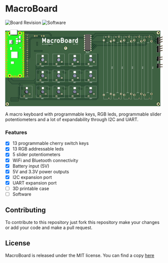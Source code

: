 # MacroBoard
![Board Revision](https://img.shields.io/badge/Board_Revision-1.0-yellow)
![Software](https://img.shields.io/badge/Software-WIP-red)


![Preview](https://github.com/LoreSchaeffer/MacroBoard/blob/main/assets/front.png)

A macro keyboard with programmable keys, RGB leds, programmable slider potentiometers and a lot of expandability through I2C and UART.

### Features
- [x] 13 programmable cherry switch keys
- [x] 13 RGB addressable leds
- [x] 5 slider potentiometers
- [x] WiFi and Bluetooth connectivity
- [x] Battery input (5V)
- [x] 5V and 3.3V power outputs
- [x] I2C expansion port
- [x] UART expansion port
- [ ] 3D printable case
- [ ] Software

## Contributing
To contribute to this repository just fork this repository make your changes or add your code and make a pull request.

## License
MacroBoard is released under the MIT license. You can find a copy [here](https://github.com/LoreSchaeffer/MacroBoard/blob/master/LICENSE)